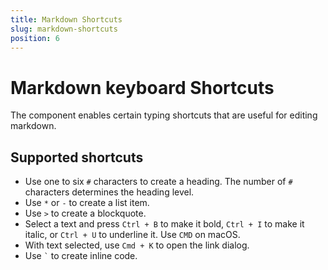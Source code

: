 ```yaml
---
title: Markdown Shortcuts
slug: markdown-shortcuts
position: 6
---
```


# Markdown keyboard Shortcuts

The component enables certain typing shortcuts that are useful for editing markdown. 


## Supported shortcuts

- Use one to six `#` characters to create a heading. The number of `#` characters determines the heading level.
- Use `*` or `-` to create a list item.
- Use `>` to create a blockquote.
- Select a text and press `Ctrl + B` to make it bold, `Ctrl + I` to make it italic, or `Ctrl + U` to underline it. Use `CMD` on macOS.
- With text selected, use `Cmd + K` to open the link dialog.
- Use `` ` `` to create inline code.

